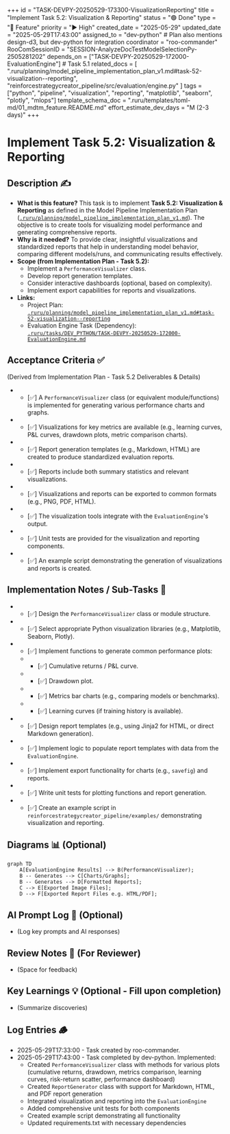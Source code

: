 +++
id = "TASK-DEVPY-20250529-173300-VisualizationReporting"
title = "Implement Task 5.2: Visualization & Reporting"
status = "🟢 Done"
type = "🌟 Feature"
priority = "▶️ High"
created_date = "2025-05-29"
updated_date = "2025-05-29T17:43:00"
assigned_to = "dev-python" # Plan also mentions design-d3, but dev-python for integration
coordinator = "roo-commander"
RooComSessionID = "SESSION-AnalyzeDocTestModelSelectionPy-2505281202"
depends_on = ["TASK-DEVPY-20250529-172000-EvaluationEngine"] # Task 5.1
related_docs = [
    ".ruru/planning/model_pipeline_implementation_plan_v1.md#task-52-visualization--reporting",
    "reinforcestrategycreator_pipeline/src/evaluation/engine.py"
]
tags = ["python", "pipeline", "visualization", "reporting", "matplotlib", "seaborn", "plotly", "mlops"]
template_schema_doc = ".ruru/templates/toml-md/01_mdtm_feature.README.md"
effort_estimate_dev_days = "M (2-3 days)"
+++

# Implement Task 5.2: Visualization & Reporting

## Description ✍️

*   **What is this feature?** This task is to implement **Task 5.2: Visualization & Reporting** as defined in the Model Pipeline Implementation Plan ([`.ruru/planning/model_pipeline_implementation_plan_v1.md`](.ruru/planning/model_pipeline_implementation_plan_v1.md:259)). The objective is to create tools for visualizing model performance and generating comprehensive reports.
*   **Why is it needed?** To provide clear, insightful visualizations and standardized reports that help in understanding model behavior, comparing different models/runs, and communicating results effectively.
*   **Scope (from Implementation Plan - Task 5.2):**
    *   Implement a `PerformanceVisualizer` class.
    *   Develop report generation templates.
    *   Consider interactive dashboards (optional, based on complexity).
    *   Implement export capabilities for reports and visualizations.
*   **Links:**
    *   Project Plan: [`.ruru/planning/model_pipeline_implementation_plan_v1.md#task-52-visualization--reporting`](.ruru/planning/model_pipeline_implementation_plan_v1.md:259)
    *   Evaluation Engine Task (Dependency): [`.ruru/tasks/DEV_PYTHON/TASK-DEVPY-20250529-172000-EvaluationEngine.md`](.ruru/tasks/DEV_PYTHON/TASK-DEVPY-20250529-172000-EvaluationEngine.md)

## Acceptance Criteria ✅

(Derived from Implementation Plan - Task 5.2 Deliverables & Details)
*   - [✅] A `PerformanceVisualizer` class (or equivalent module/functions) is implemented for generating various performance charts and graphs.
*   - [✅] Visualizations for key metrics are available (e.g., learning curves, P&L curves, drawdown plots, metric comparison charts).
*   - [✅] Report generation templates (e.g., Markdown, HTML) are created to produce standardized evaluation reports.
*   - [✅] Reports include both summary statistics and relevant visualizations.
*   - [✅] Visualizations and reports can be exported to common formats (e.g., PNG, PDF, HTML).
*   - [✅] The visualization tools integrate with the `EvaluationEngine`'s output.
*   - [✅] Unit tests are provided for the visualization and reporting components.
*   - [✅] An example script demonstrating the generation of visualizations and reports is created.

## Implementation Notes / Sub-Tasks 📝

*   - [✅] Design the `PerformanceVisualizer` class or module structure.
*   - [✅] Select appropriate Python visualization libraries (e.g., Matplotlib, Seaborn, Plotly).
*   - [✅] Implement functions to generate common performance plots:
    *   - [✅] Cumulative returns / P&L curve.
    *   - [✅] Drawdown plot.
    *   - [✅] Metrics bar charts (e.g., comparing models or benchmarks).
    *   - [✅] Learning curves (if training history is available).
*   - [✅] Design report templates (e.g., using Jinja2 for HTML, or direct Markdown generation).
*   - [✅] Implement logic to populate report templates with data from the `EvaluationEngine`.
*   - [✅] Implement export functionality for charts (e.g., `savefig`) and reports.
*   - [✅] Write unit tests for plotting functions and report generation.
*   - [✅] Create an example script in `reinforcestrategycreator_pipeline/examples/` demonstrating visualization and reporting.

## Diagrams 📊 (Optional)

```mermaid
graph TD
    A[EvaluationEngine Results] --> B(PerformanceVisualizer);
    B -- Generates --> C[Charts/Graphs];
    B -- Generates --> D[Formatted Reports];
    C --> E[Exported Image Files];
    D --> F[Exported Report Files e.g. HTML/PDF];
```

## AI Prompt Log 🤖 (Optional)

*   (Log key prompts and AI responses)

## Review Notes 👀 (For Reviewer)

*   (Space for feedback)

## Key Learnings 💡 (Optional - Fill upon completion)

*   (Summarize discoveries)
## Log Entries 🪵

*   2025-05-29T17:33:00 - Task created by roo-commander.
*   2025-05-29T17:43:00 - Task completed by dev-python. Implemented:
    - Created `PerformanceVisualizer` class with methods for various plots (cumulative returns, drawdown, metrics comparison, learning curves, risk-return scatter, performance dashboard)
    - Created `ReportGenerator` class with support for Markdown, HTML, and PDF report generation
    - Integrated visualization and reporting into the `EvaluationEngine`
    - Added comprehensive unit tests for both components
    - Created example script demonstrating all functionality
    - Updated requirements.txt with necessary dependencies